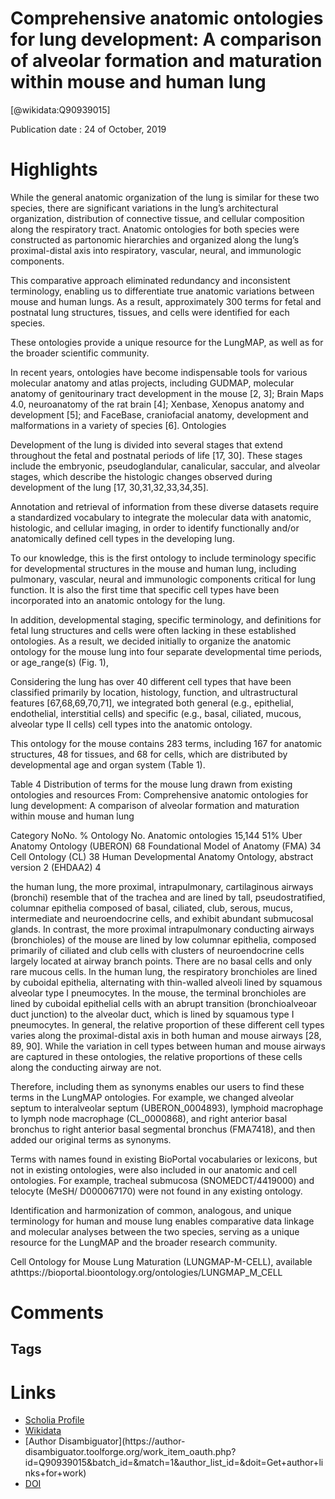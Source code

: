 
Comprehensive anatomic ontologies for lung development: A comparison of alveolar formation and maturation within mouse and human lung
=====================================================================================================================================
  
  [@wikidata:Q90939015]  
  
Publication date : 24 of October, 2019  

# Highlights

While the general anatomic organization of the lung is similar for these two species, there are significant variations in the lung’s architectural organization, distribution of connective tissue, and cellular composition along the respiratory tract. Anatomic ontologies for both species were constructed as partonomic hierarchies and organized along the lung’s proximal-distal axis into respiratory, vascular, neural, and immunologic components.

This comparative approach eliminated redundancy and inconsistent terminology, enabling us to differentiate true anatomic variations between mouse and human lungs. As a result, approximately 300 terms for fetal and postnatal lung structures, tissues, and cells were identified for each species.

These ontologies provide a unique resource for the LungMAP, as well as for the broader scientific community.

In recent years, ontologies have become indispensable tools for various molecular anatomy and atlas projects, including GUDMAP, molecular anatomy of genitourinary tract development in the mouse [2, 3]; Brain Maps 4.0, neuroanatomy of the rat brain [4]; Xenbase, Xenopus anatomy and development [5]; and FaceBase, craniofacial anatomy, development and malformations in a variety of species [6]. Ontologies

Development of the lung is divided into several stages that extend throughout the fetal and postnatal periods of life [17, 30]. These stages include the embryonic, pseudoglandular, canalicular, saccular, and alveolar stages, which describe the histologic changes observed during development of the lung [17, 30,31,32,33,34,35].

Annotation and retrieval of information from these diverse datasets require a standardized vocabulary to integrate the molecular data with anatomic, histologic, and cellular imaging, in order to identify functionally and/or anatomically defined cell types in the developing lung.

To our knowledge, this is the first ontology to include terminology specific for developmental structures in the mouse and human lung, including pulmonary, vascular, neural and immunologic components critical for lung function. It is also the first time that specific cell types have been incorporated into an anatomic ontology for the lung.

 In addition, developmental staging, specific terminology, and definitions for fetal lung structures and cells were often lacking in these established ontologies. As a result, we decided initially to organize the anatomic ontology for the mouse lung into four separate developmental time periods, or age_range(s) (Fig. 1),

 Considering the lung has over 40 different cell types that have been classified primarily by location, histology, function, and ultrastructural features [67,68,69,70,71], we integrated both general (e.g., epithelial, endothelial, interstitial cells) and specific (e.g., basal, ciliated, mucous, alveolar type II cells) cell types into the anatomic ontology.

 This ontology for the mouse contains 283 terms, including 167 for anatomic structures, 48 for tissues, and 68 for cells, which are distributed by developmental age and organ system (Table 1).

 Table 4 Distribution of terms for the mouse lung drawn from existing ontologies and resources
From: Comprehensive anatomic ontologies for lung development: A comparison of alveolar formation and maturation within mouse and human lung

Category	NoNo.	%	Ontology	No.
Anatomic ontologies	15,144	51%	Uber Anatomy Ontology (UBERON)	68
Foundational Model of Anatomy (FMA)	34
Cell Ontology (CL)	38
Human Developmental Anatomy
Ontology, abstract version 2 (EHDAA2)	4

 the human lung, the more proximal, intrapulmonary, cartilaginous airways (bronchi) resemble that of the trachea and are lined by tall, pseudostratified, columnar epithelia composed of basal, ciliated, club, serous, mucus, intermediate and neuroendocrine cells, and exhibit abundant submucosal glands. In contrast, the more proximal intrapulmonary conducting airways (bronchioles) of the mouse are lined by low columnar epithelia, composed primarily of ciliated and club cells with clusters of neuroendocrine cells largely located at airway branch points. There are no basal cells and only rare mucous cells. In the human lung, the respiratory bronchioles are lined by cuboidal epithelia, alternating with thin-walled alveoli lined by squamous alveolar type I pneumocytes. In the mouse, the terminal bronchioles are lined by cuboidal epithelial cells with an abrupt transition (bronchioalveoar duct junction) to the alveolar duct, which is lined by squamous type I pneumocytes. In general, the relative proportion of these different cell types varies along the proximal-distal axis in both human and mouse airways [28, 89, 90]. While the variation in cell types between human and mouse airways are captured in these ontologies, the relative proportions of these cells along the conducting airway are not.

 Therefore, including them as synonyms enables our users to find these terms in the LungMAP ontologies. For example, we changed alveolar septum to interalveolar septum (UBERON_0004893), lymphoid macrophage to lymph node macrophage (CL_0000868), and right anterior basal bronchus to right anterior basal segmental bronchus (FMA7418), and then added our original terms as synonyms.

 Terms with names found in existing BioPortal vocabularies or lexicons, but not in existing ontologies, were also included in our anatomic and cell ontologies. For example, tracheal submucosa (SNOMEDCT/4419000) and telocyte (MeSH/ D000067170) were not found in any existing ontology.

 Identification and harmonization of common, analogous, and unique terminology for human and mouse lung enables comparative data linkage and molecular analyses between the two species, serving as a unique resource for the LungMAP and the broader research community.

 Cell Ontology for Mouse Lung Maturation (LUNGMAP-M-CELL), available athttps://bioportal.bioontology.org/ontologies/LUNGMAP_M_CELL


# Comments

## Tags

# Links
  
 * [Scholia Profile](https://scholia.toolforge.org/work/Q90939015)  
 * [Wikidata](https://www.wikidata.org/wiki/Q90939015)  
 * [Author Disambiguator](https://author-
disambiguator.toolforge.org/work_item_oauth.php?id=Q90939015&batch_id=&match=1&author_list_id=&doit=Get+author+links+for+work)  
 * [DOI](https://doi.org/10.1186/S13326-019-0209-1)  
